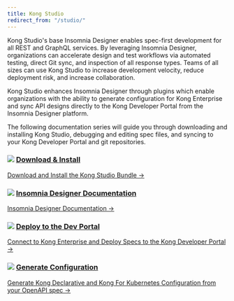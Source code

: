 ```yaml
---
title: Kong Studio
redirect_from: "/studio/"
---
```


Kong Studio's base Insomnia Designer enables spec-first development for all REST and GraphQL services.
By leveraging Insomnia Designer, organizations can accelerate design and test workflows via automated
testing, direct Git sync, and inspection of all response types. Teams of all sizes
can use Kong Studio to increase development velocity, reduce deployment risk,
and increase collaboration.

Kong Studio enhances Insomnia Designer through plugins which enable organizations
with the ability to generate configuration for Kong Enterprise and sync API designs
directly to the Kong Developer Portal from the Insomnia Designer platform.

The following documentation series will guide you through downloading and installing
Kong Studio, debugging and editing spec files, and syncing to your
Kong Developer Portal and git repositories.

<div class="docs-grid">

  <div class="docs-grid-block">
    <h3>
        <img src="/assets/images/icons/documentation/icn-quickstart.svg" />
        <a href="/enteprise/{{page.kong_version}}/studio/download-install">Download & Install</a>
    </h3>
    <p></p>
    <a href="/enteprise/{{page.kong_version}}/studio/download-install">
        Download and Install the Kong Studio Bundle &rarr;
    </a>
  </div>

  <div class="docs-grid-block">
    <h3>
        <img src="/assets/images/icons/documentation/icn-doc-reference.svg" />
        <a href="https://support.insomnia.rest/article/94-introduction">Insomnia Designer Documentation</a>
    </h3>
    <p></p>
    <a href="https://support.insomnia.rest/article/94-introduction">
        Insomnia Designer Documentation &rarr;
    </a>
  </div>

  <div class="docs-grid-block">
    <h3>
        <img src="/assets/images/icons/documentation/icn-doc-reference.svg" />
        <a href="/enteprise/{{page.kong_version}}/studio/deploy-to-dev-portal">Deploy to the Dev Portal</a>
    </h3>
    <p></p>
    <a href="/enteprise/{{page.kong_version}}/studio/deploy-to-dev-portal">
        Connect to Kong Enterprise and Deploy Specs to the Kong Developer Portal &rarr;
    </a>
  </div>

  <div class="docs-grid-block">
    <h3>
        <img src="/assets/images/icons/documentation/icn-doc-reference.svg" />
        <a href="/enteprise/{{page.kong_version}}/studio/deploy-to-dev-portal">Generate Configuration</a>
    </h3>
    <p></p>
    <a href="/enteprise/{{page.kong_version}}/studio/deploy-to-dev-portal">
        Generate Kong Declarative and Kong For Kubernetes Configuration from your OpenAPI spec &rarr;
    </a>
  </div>

</div>
